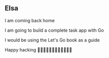 ## Elsa

I am coming back home

I am going to build a complete task app with Go

I would be using the Let's Go book as a guide

Happy hacking 👨🏾‍💻👨🏾‍💻👨🏾‍💻👨🏾‍💻
